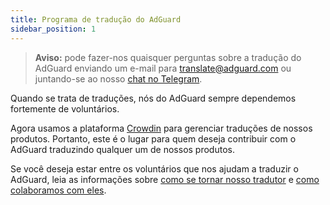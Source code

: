 ```yaml
---
title: Programa de tradução do AdGuard
sidebar_position: 1
---
```


> **Aviso:** pode fazer-nos quaisquer perguntas sobre a tradução do AdGuard enviando um e-mail para [translate@adguard.com](mailto:translate@adguard.com) ou juntando-se ao nosso [chat no Telegram](https://t.me/joinchat/UVYTLcHbr8JmOGIy).

Quando se trata de traduções, nós do AdGuard sempre dependemos fortemente de voluntários.

Agora usamos a plataforma [Crowdin](https://crowdin.com/) para gerenciar traduções de nossos produtos. Portanto, este é o lugar para quem deseja contribuir com o AdGuard traduzindo qualquer um de nossos produtos.

Se você deseja estar entre os voluntários que nos ajudam a traduzir o AdGuard, leia as informações sobre [como se tornar nosso tradutor](../become-translator) e [como colaboramos com eles](../rewards).